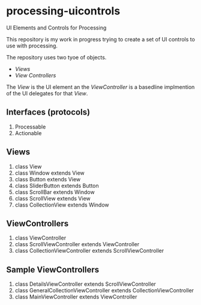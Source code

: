 # processing-uicontrols
UI Elements and Controls for Processing

This repository is my work in progress trying to create a set of UI controls to use with processing.

The repository uses two tyoe of objects.
- *Views* 
- *View Controllers*

The *View* is the UI element an the *ViewController* is a basedline implmention of the UI delegates for that *View*.

## Interfaces (protocols)
1. Processable
1. Actionable

## Views
1. class View
2. class Window extends View
2. class Button extends View
1. class SliderButton extends Button
1. class ScrollBar extends Window
1. class ScrollView extends View
1. class CollectionView extends Window 

## ViewControllers
1. class ViewController
1. class ScrollViewController extends ViewController 
1. class CollectionViewController extends ScrollViewController

## Sample ViewControllers
1. class DetailsViewController extends ScrollViewController
1. class GeneralCollectionViewController extends CollectionViewController
1. class MainViewController extends ViewController


